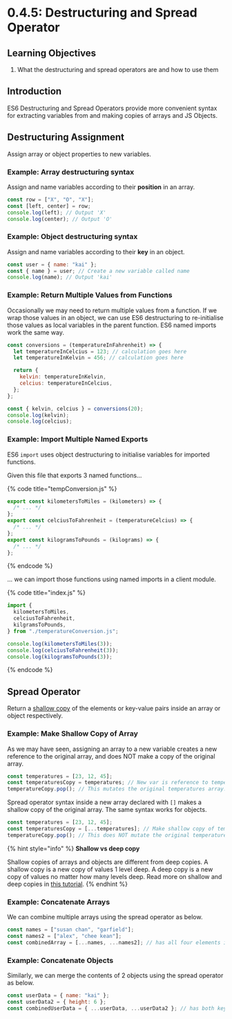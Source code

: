 # 0.4.5: Destructuring and Spread Operator

## Learning Objectives

1. What the destructuring and spread operators are and how to use them

## Introduction

ES6 Destructuring and Spread Operators provide more convenient syntax for extracting variables from and making copies of arrays and JS Objects.

## Destructuring Assignment

Assign array or object properties to new variables.

### Example: Array destructuring syntax

Assign and name variables according to their **position** in an array.

```javascript
const row = ["X", "O", "X"];
const [left, center] = row;
console.log(left); // Output 'X'
console.log(center); // Output 'O'
```

### Example: Object destructuring syntax

Assign and name variables according to their **key** in an object.

```javascript
const user = { name: "kai" };
const { name } = user; // Create a new variable called name
console.log(name); // Output 'kai'
```

### Example: Return Multiple Values from Functions

Occasionally we may need to return multiple values from a function. If we wrap those values in an object, we can use ES6 destructuring to re-initialise those values as local variables in the parent function. ES6 named imports work the same way.

```javascript
const conversions = (temperatureInFahrenheit) => {
  let temperatureInCelcius = 123; // calculation goes here
  let temperatureInKelvin = 456; // calculation goes here

  return {
    kelvin: temperatureInKelvin,
    celcius: temperatureInCelcius,
  };
};

const { kelvin, celcius } = conversions(20);
console.log(kelvin);
console.log(celcius);
```

### Example: Import Multiple Named Exports

ES6 `import` uses object destructuring to initialise variables for imported functions.

Given this file that exports 3 named functions...

{% code title="tempConversion.js" %}
```javascript
export const kilometersToMiles = (kilometers) => {
  /* ... */
};
export const celciusToFahrenheit = (temperatureCelcius) => {
  /* ... */
};
export const kilogramsToPounds = (kilograms) => {
  /* ... */
};
```
{% endcode %}

... we can import those functions using named imports in a client module.

{% code title="index.js" %}
```javascript
import {
  kilometersToMiles,
  celciusToFahrenheit,
  kilgramsToPounds,
} from "./temperatureConversion.js";

console.log(kilometersToMiles(3));
console.log(celciusToFahrenheit(3));
console.log(kilogramsToPounds(3));
```
{% endcode %}

## Spread Operator

Return a [shallow copy](https://medium.com/@manjuladube/understanding-deep-and-shallow-copy-in-javascript-13438bad941c#:\~:text=Shallow%20copy%20is%20a%20bit,the%20memory%20address%20is%20copied.) of the elements or key-value pairs inside an array or object respectively.

### Example: Make Shallow Copy of Array

As we may have seen, assigning an array to a new variable creates a new reference to the original array, and does NOT make a copy of the original array.

```javascript
const temperatures = [23, 12, 45];
const temperaturesCopy = temperatures; // New var is reference to temperatures.
temperatureCopy.pop(); // This mutates the original temperatures array.
```

Spread operator syntax inside a new array declared with `[]` makes a shallow copy of the original array. The same syntax works for objects.

```javascript
const temperatures = [23, 12, 45];
const temperaturesCopy = [...temperatures]; // Make shallow copy of temperatures.
temperatureCopy.pop(); // This does NOT mutate the original temperatures array.
```

{% hint style="info" %}
**Shallow vs deep copy**

Shallow copies of arrays and objects are different from deep copies. A shallow copy is a new copy of values 1 level deep. A deep copy is a new copy of values no matter how many levels deep. Read more on shallow and deep copies in [this tutorial](https://www.javascripttutorial.net/object/3-ways-to-copy-objects-in-javascript/).
{% endhint %}

### Example: Concatenate Arrays

We can combine multiple arrays using the spread operator as below.

```javascript
const names = ["susan chan", "garfield"];
const names2 = ["alex", "chee kean"];
const combinedArray = [...names, ...names2]; // has all four elements inside
```

### Example: Concatenate Objects

Similarly, we can merge the contents of 2 objects using the spread operator as below.

```javascript
const userData = { name: "kai" };
const userData2 = { height: 6 };
const combinedUserData = { ...userData, ...userData2 }; // has both keys inside
```

